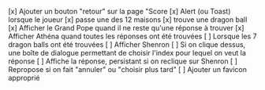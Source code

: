 [x] Ajouter un bouton "retour" sur la page "Score
[x] Alert (ou Toast) lorsque le joueur
	[x] passe une des 12 maisons
	[x] trouve une dragon ball
[x] Afficher le Grand Pope quand il ne reste qu'une réponse à trouver
[x] Afficher Athéna quand toutes les réponses ont été trouvées
[ ] Lorsque les 7 dragon balls ont été trouvées
	[ ] Afficher Shenron
	[ ] Si on clique dessus, une boîte de dialogue permettant de choisir l'index pour lequel on veut la réponse
		[ ] Affiche la réponse, persistant si on reclique sur Shenron
		[ ] Repropose si on fait "annuler" ou "choisir plus tard"
[ ]	Ajouter un favicon approprié
